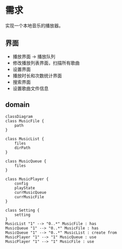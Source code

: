 # 需求

实现一个本地音乐的播放器。

## 界面

- 播放界面 -> 播放队列
- 修改播放列表界面，扫描所有歌曲
- 设置界面
- 播放时长和次数统计界面
- 搜索界面
- 设置歌曲文件信息

## domain

```mermaid
classDiagram
class MusicFile {
	path
}

class MusicList {
	files
	dirPath
}

class MusicQueue {
	files
}

class MusicPlayer {
	config
	playState
	currMusicQueue
	currMusicFile
}

class Setting {
	setting
}
MusicList "1" --> "0..*" MusicFile : has
MusicQueue "1" --> "0..*" MusicFile : has
MusicQueue "1" --> "0..*" MusicList : create from
MusicPlayer "1" --> "1" MusicQueue : use
MusicPlayer "1" --> "1" MusicFile : use
```
